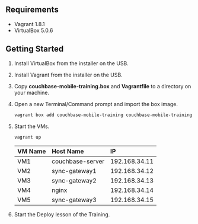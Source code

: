## Requirements

- Vagrant 1.8.1
- VirtualBox 5.0.6

## Getting Started

1. Install VirtualBox from the installer on the USB.
1. Install Vagrant from the installer on the USB.
1. Copy **couchbase-mobile-training.box** and **Vagrantfile** to a directory on your machine.
1. Open a new Terminal/Command prompt and import the box image.

    ```bash
    vagrant box add couchbase-mobile-training couchbase-mobile-training.box
    ```

1. Start the VMs.

    ```bash
    vagrant up
    ```
    
    |VM Name|Host Name|IP|
    |:------|:--------|:--|
    |VM1|couchbase-server|192.168.34.11|
    |VM2|sync-gateway1|192.168.34.12|
    |VM3|sync-gateway2|192.168.34.13|
    |VM4|nginx|192.168.34.14|
    |VM5|sync-gateway3|192.168.34.15|

1. Start the Deploy lesson of the Training.
